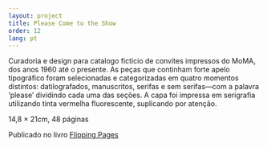 ```yaml
---
layout: project
title: Please Come to the Show
order: 12
lang: pt
---
```


Curadoria e design para catalogo fictício de convites impressos do MoMA, dos anos 1960 até o presente. As peças que continham forte apelo tipográfico foram selecionadas e categorizadas em quatro momentos distintos: datilografados, manuscritos, serifas e sem serifas—com a palavra ‘please’ dividindo cada uma das seções. A capa foi impressa em serigrafia utilizando tinta vermelha fluorescente, suplicando por atenção.
 
<p class="specifications">14,8 × 21cm, 48 páginas</p>

<p class="features">Publicado no livro <a href="http://gingkopress.com/shop/flipping-pages/" target="_blank">Flipping Pages</a></p>
